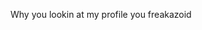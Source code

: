Why you lookin at my profile you freakazoid

<!---
overweightbarracuda/overweightbarracuda is a ✨ special ✨ repository because its `README.md` (this file) appears on your GitHub profile.
You can click the Preview link to take a look at your changes.
--->
